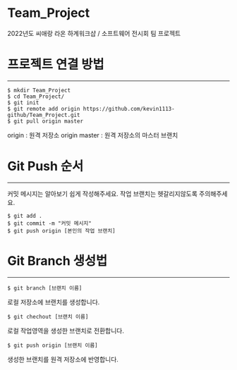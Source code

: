 # Team_Project
2022년도 씨애랑 라온 하계워크샵 / 소프트웨어 전시회 팀 프로젝트

# 프로젝트 연결 방법
-------------------
```
$ mkdir Team_Project
$ cd Team_Project/
$ git init
$ git remote add origin https://github.com/kevin1113-github/Team_Project.git
$ git pull origin master
```
origin : 원격 저장소
origin master : 원격 저장소의 마스터 브랜치


# Git Push 순서
-------------------
커밋 메시지는 알아보기 쉽게 작성해주세요.
작업 브랜치는 헷갈리지않도록 주의해주세요.
```
$ git add .
$ git commit -m "커밋 메시지"
$ git push origin [본인의 작업 브랜치]
```


# Git Branch 생성법
-------------------
	$ git branch [브랜치 이름]
로컬 저장소에 브랜치를 생성합니다.

	$ git chechout [브랜치 이름]
로컬 작업영역을 생성한 브랜치로 전환합니다.

	$ git push origin [브랜치 이름]
생성한 브랜치를 원격 저장소에 반영합니다.


